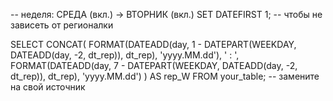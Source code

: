 -- неделя: СРЕДА (вкл.) → ВТОРНИК (вкл.)
SET DATEFIRST 1;  -- чтобы не зависеть от регионалки

SELECT
  CONCAT(
    FORMAT(DATEADD(day, 1 - DATEPART(WEEKDAY, DATEADD(day, -2, dt_rep)), dt_rep), 'yyyy.MM.dd'),
    ' : ',
    FORMAT(DATEADD(day, 7 - DATEPART(WEEKDAY, DATEADD(day, -2, dt_rep)), dt_rep), 'yyyy.MM.dd')
  ) AS rep_W
FROM your_table;   -- замените на свой источник
